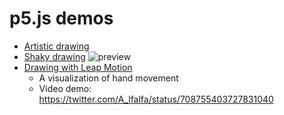 # p5.js demos
* [Artistic drawing](http://hanax.github.io/p5js_demos/demo_wp)
* [Shaky drawing](http://hanax.github.io/p5js_demos/demo_mouse)
![preview](http://hanax.co/assets/arts/heart.jpg)
* [Drawing with Leap Motion](http://hanax.github.io/p5js_demos/demo_leapmotion)
  * A visualization of hand movement
  * Video demo: https://twitter.com/A_lfalfa/status/708755403727831040
